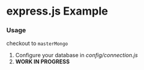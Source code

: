 # express.js Example

### Usage
checkout to `masterMongo`
1. Configure your database in *config/connection.js*
2. **WORK IN PROGRESS**


